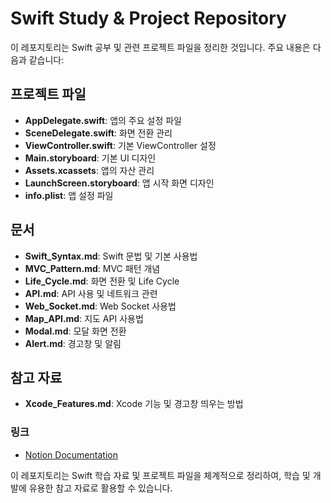 # Swift Study & Project Repository

이 레포지토리는 Swift 공부 및 관련 프로젝트 파일을 정리한 것입니다. 주요 내용은 다음과 같습니다:

## 프로젝트 파일
- **AppDelegate.swift**: 앱의 주요 설정 파일
- **SceneDelegate.swift**: 화면 전환 관리
- **ViewController.swift**: 기본 ViewController 설정
- **Main.storyboard**: 기본 UI 디자인
- **Assets.xcassets**: 앱의 자산 관리
- **LaunchScreen.storyboard**: 앱 시작 화면 디자인
- **info.plist**: 앱 설정 파일

## 문서
- **Swift_Syntax.md**: Swift 문법 및 기본 사용법
- **MVC_Pattern.md**: MVC 패턴 개념
- **Life_Cycle.md**: 화면 전환 및 Life Cycle
- **API.md**: API 사용 및 네트워크 관련
- **Web_Socket.md**: Web Socket 사용법
- **Map_API.md**: 지도 API 사용법
- **Modal.md**: 모달 화면 전환
- **Alert.md**: 경고창 및 알림

## 참고 자료
- **Xcode_Features.md**: Xcode 기능 및 경고창 띄우는 방법

### 링크
- [Notion Documentation](https://www.notion.so)

이 레포지토리는 Swift 학습 자료 및 프로젝트 파일을 체계적으로 정리하여, 학습 및 개발에 유용한 참고 자료로 활용할 수 있습니다.
